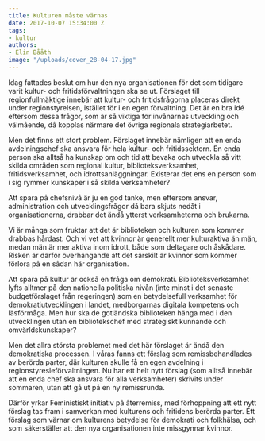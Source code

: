 ```yaml
---
title: Kulturen måste värnas
date: 2017-10-07 15:34:00 Z
tags:
- kultur
authors:
- Elin Bååth
image: "/uploads/cover_28-04-17.jpg"
---
```


Idag fattades beslut om hur den nya organisationen för det som tidigare varit kultur- och fritidsförvaltningen ska se ut. Förslaget till regionfullmäktige innebär att kultur- och fritidsfrågorna placeras direkt under regionstyrelsen, istället för i en egen förvaltning. Det är en bra idé eftersom dessa frågor, som är så viktiga för invånarnas utveckling och välmående, då kopplas närmare det övriga regionala strategiarbetet.

Men det finns ett stort problem. Förslaget innebär nämligen att en enda avdelningschef ska ansvara för hela kultur- och fritidssektorn. En enda person ska alltså ha kunskap om och tid att bevaka och utveckla så vitt skilda områden som regional kultur, biblioteksverksamhet, fritidsverksamhet, och idrottsanläggningar. Existerar det ens en person som i sig rymmer kunskaper i så skilda verksamheter?

Att spara på chefsnivå är ju en god tanke, men eftersom ansvar, administration och utvecklingsfrågor då bara skjuts nedåt i organisationerna, drabbar det ändå ytterst verksamheterna och brukarna.

Vi är många som fruktar att det är biblioteken och kulturen som kommer drabbas hårdast. Och vi vet att kvinnor är generellt mer kulturaktiva än män, medan män är mer aktiva inom idrott, både som deltagare och åskådare. Risken är därför överhängande att det särskilt är kvinnor som kommer förlora på en sådan här organisation.

Att spara på kultur är också en fråga om demokrati. Biblioteksverksamhet lyfts alltmer på den nationella politiska nivån (inte minst i det senaste budgetförslaget från regeringen) som en betydelsefull verksamhet för demokratiutvecklingen i landet, medborgarnas digitala kompetens och läsförmåga. Men hur ska de gotländska biblioteken hänga med i den utvecklingen utan en bibliotekschef med strategiskt kunnande och omvärldskunskaper?

Men det allra största problemet med det här förslaget är ändå den demokratiska processen. I våras fanns ett förslag som remissbehandlades av berörda parter, där kulturen skulle få en egen avdelning i regionstyresleförvaltningen. Nu har ett helt nytt förslag (som alltså innebär att en enda chef ska ansvara för alla verksamheter) skrivits under sommaren, utan att gå ut på en ny remissrunda.

Därför yrkar Feministiskt initiativ på återremiss, med förhoppning att ett nytt förslag tas fram i samverkan med kulturens och fritidens berörda parter. Ett förslag som värnar om kulturens betydelse för demokrati och folkhälsa, och som säkerställer att den nya organisationen inte missgynnar kvinnor.